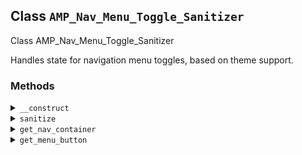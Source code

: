 ## Class `AMP_Nav_Menu_Toggle_Sanitizer`

Class AMP_Nav_Menu_Toggle_Sanitizer

Handles state for navigation menu toggles, based on theme support.

### Methods
<details>
<summary><code>__construct</code></summary>

```php
public __construct( $dom, $args = array() )
```

AMP_Nav_Menu_Toggle_Sanitizer constructor.


</details>
<details>
<summary><code>sanitize</code></summary>

```php
public sanitize()
```

If supported per the constructor arguments, inject `amp-state` and bind dynamic classes accordingly.


</details>
<details>
<summary><code>get_nav_container</code></summary>

```php
protected get_nav_container()
```

Retrieves the navigation container element.


</details>
<details>
<summary><code>get_menu_button</code></summary>

```php
protected get_menu_button()
```

Retrieves the navigation menu button element.


</details>

